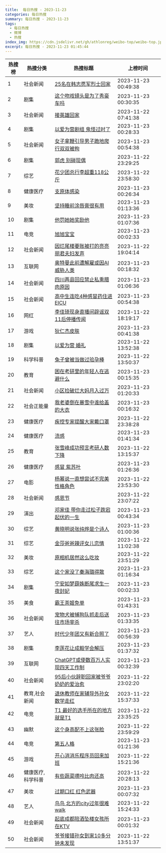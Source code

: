 ```yaml
---
title:  每日热搜 - 2023-11-23
categories: 每日热搜
summary: 每日热搜 - 2023-11-23
tags:
  - 每日热搜
  - 微博
  - 热搜
index_img: https://cdn.jsdelivr.net/gh/athlonreg/weibo-top/weibo-top.jpeg
excerpt: 每日热搜 - 2023-11-23 01:45:44
---
```


| 热搜榜 | 热搜分类 | 热搜标题 | 上榜时间 |
| --- | --- | --- | --- |
| 1 | 社会新闻 | [25名在韩志愿军烈士回家](https://s.weibo.com/weibo%3Fq%3D%252325%E5%90%8D%E5%9C%A8%E9%9F%A9%E5%BF%97%E6%84%BF%E5%86%9B%E7%83%88%E5%A3%AB%E5%9B%9E%E5%AE%B6%2523) | 2023-11-23 00:49:38 | 
| 2 | 剧集 | [这个吻戏镜头是为了秀豪车吗](https://s.weibo.com/weibo%3Fq%3D%2523%E8%BF%99%E4%B8%AA%E5%90%BB%E6%88%8F%E9%95%9C%E5%A4%B4%E6%98%AF%E4%B8%BA%E4%BA%86%E7%A7%80%E8%B1%AA%E8%BD%A6%E5%90%97%2523) | 2023-11-23 00:30:35 | 
| 3 | 社会新闻 | [接英雄回家](https://s.weibo.com/weibo%3Fq%3D%2523%E6%8E%A5%E8%8B%B1%E9%9B%84%E5%9B%9E%E5%AE%B6%2523) | 2023-11-22 07:41:38 | 
| 4 | 剧集 | [以爱为营剧组 鬼怪过时了](https://s.weibo.com/weibo%3Fq%3D%2523%E4%BB%A5%E7%88%B1%E4%B8%BA%E8%90%A5%E5%89%A7%E7%BB%84%20%E9%AC%BC%E6%80%AA%E8%BF%87%E6%97%B6%E4%BA%86%2523) | 2023-11-23 00:28:33 | 
| 5 | 社会新闻 | [女子拿鞭引导男子跪地爬行双双被拘](https://s.weibo.com/weibo%3Fq%3D%2523%E5%A5%B3%E5%AD%90%E6%8B%BF%E9%9E%AD%E5%BC%95%E5%AF%BC%E7%94%B7%E5%AD%90%E8%B7%AA%E5%9C%B0%E7%88%AC%E8%A1%8C%E5%8F%8C%E5%8F%8C%E8%A2%AB%E6%8B%98%2523) | 2023-11-23 00:54:38 | 
| 6 | 剧集 | [郭虎 别碰现偶](https://s.weibo.com/weibo%3Fq%3D%2523%E9%83%AD%E8%99%8E%20%E5%88%AB%E7%A2%B0%E7%8E%B0%E5%81%B6%2523) | 2023-11-22 23:29:25 | 
| 7 | 综艺 | [花少团总行李超重118公斤](https://s.weibo.com/weibo%3Fq%3D%2523%E8%8A%B1%E5%B0%91%E5%9B%A2%E6%80%BB%E8%A1%8C%E6%9D%8E%E8%B6%85%E9%87%8D118%E5%85%AC%E6%96%A4%2523) | 2023-11-22 23:58:30 | 
| 8 | 健康医疗 | [支原体感染](https://s.weibo.com/weibo%3Fq%3D%2523%E6%94%AF%E5%8E%9F%E4%BD%93%E6%84%9F%E6%9F%93%2523) | 2023-11-23 00:26:34 | 
| 9 | 美妆 | [坚持睡前涂唇膏很有用](https://s.weibo.com/weibo%3Fq%3D%2523%E5%9D%9A%E6%8C%81%E7%9D%A1%E5%89%8D%E6%B6%82%E5%94%87%E8%86%8F%E5%BE%88%E6%9C%89%E7%94%A8%2523) | 2023-11-23 01:13:36 | 
| 10 | 剧集 | [他罚她她奖励他](https://s.weibo.com/weibo%3Fq%3D%2523%E4%BB%96%E7%BD%9A%E5%A5%B9%E5%A5%B9%E5%A5%96%E5%8A%B1%E4%BB%96%2523) | 2023-11-23 01:07:36 | 
| 11 | 电竞 | [旭旭宝宝](https://s.weibo.com/weibo%3Fq%3D%2523%E6%97%AD%E6%97%AD%E5%AE%9D%E5%AE%9D%2523) | 2023-11-23 00:02:33 | 
| 12 | 社会新闻 | [因烂尾楼要账被打的亮亮丽君夫妇发声](https://s.weibo.com/weibo%3Fq%3D%2523%E5%9B%A0%E7%83%82%E5%B0%BE%E6%A5%BC%E8%A6%81%E8%B4%A6%E8%A2%AB%E6%89%93%E7%9A%84%E4%BA%AE%E4%BA%AE%E4%B8%BD%E5%90%9B%E5%A4%AB%E5%A6%87%E5%8F%91%E5%A3%B0%2523) | 2023-11-22 19:04:14 | 
| 13 | 互联网 | [奥特曼此前遭解雇或因AI威胁人类](https://s.weibo.com/weibo%3Fq%3D%2523%E5%A5%A5%E7%89%B9%E6%9B%BC%E6%AD%A4%E5%89%8D%E9%81%AD%E8%A7%A3%E9%9B%87%E6%88%96%E5%9B%A0AI%E5%A8%81%E8%83%81%E4%BA%BA%E7%B1%BB%2523) | 2023-11-23 00:18:32 | 
| 14 | 社会新闻 | [四川两县回应禁止私熏腊肉原因](https://s.weibo.com/weibo%3Fq%3D%2523%E5%9B%9B%E5%B7%9D%E4%B8%A4%E5%8E%BF%E5%9B%9E%E5%BA%94%E7%A6%81%E6%AD%A2%E7%A7%81%E7%86%8F%E8%85%8A%E8%82%89%E5%8E%9F%E5%9B%A0%2523) | 2023-11-23 01:06:36 | 
| 15 | 社会新闻 | [高中生连吃4种感冒药住进EICU](https://s.weibo.com/weibo%3Fq%3D%2523%E9%AB%98%E4%B8%AD%E7%94%9F%E8%BF%9E%E5%90%834%E7%A7%8D%E6%84%9F%E5%86%92%E8%8D%AF%E4%BD%8F%E8%BF%9BEICU%2523) | 2023-11-23 00:54:38 | 
| 16 | 网红 | [李佳琦现身直播间辟谣双11后停播传闻](https://s.weibo.com/weibo%3Fq%3D%2523%E6%9D%8E%E4%BD%B3%E7%90%A6%E7%8E%B0%E8%BA%AB%E7%9B%B4%E6%92%AD%E9%97%B4%E8%BE%9F%E8%B0%A3%E5%8F%8C11%E5%90%8E%E5%81%9C%E6%92%AD%E4%BC%A0%E9%97%BB%2523) | 2023-11-22 18:19:17 | 
| 17 | 游戏 | [狄仁杰皮肤](https://s.weibo.com/weibo%3Fq%3D%2523%E7%8B%84%E4%BB%81%E6%9D%B0%E7%9A%AE%E8%82%A4%2523) | 2023-11-23 00:41:38 | 
| 18 | 剧集 | [以爱为营 婚礼](https://s.weibo.com/weibo%3Fq%3D%2523%E4%BB%A5%E7%88%B1%E4%B8%BA%E8%90%A5%20%E5%A9%9A%E7%A4%BC%2523) | 2023-11-22 13:52:38 | 
| 19 | 科学科普 | [兔子曾被当做过验孕棒](https://s.weibo.com/weibo%3Fq%3D%2523%E5%85%94%E5%AD%90%E6%9B%BE%E8%A2%AB%E5%BD%93%E5%81%9A%E8%BF%87%E9%AA%8C%E5%AD%95%E6%A3%92%2523) | 2023-11-22 13:50:37 | 
| 20 | 教育 | [困在考研里的年轻人在逃避什么](https://s.weibo.com/weibo%3Fq%3D%2523%E5%9B%B0%E5%9C%A8%E8%80%83%E7%A0%94%E9%87%8C%E7%9A%84%E5%B9%B4%E8%BD%BB%E4%BA%BA%E5%9C%A8%E9%80%83%E9%81%BF%E4%BB%80%E4%B9%88%2523) | 2023-11-23 00:15:35 | 
| 21 | 社会新闻 | [小区捡破烂大妈月入过万](https://s.weibo.com/weibo%3Fq%3D%2523%E5%B0%8F%E5%8C%BA%E6%8D%A1%E7%A0%B4%E7%83%82%E5%A4%A7%E5%A6%88%E6%9C%88%E5%85%A5%E8%BF%87%E4%B8%87%2523) | 2023-11-23 01:20:33 | 
| 22 | 社会正能量 | [我老婆倒在暴雪中谁给盖的大衣](https://s.weibo.com/weibo%3Fq%3D%2523%E6%88%91%E8%80%81%E5%A9%86%E5%80%92%E5%9C%A8%E6%9A%B4%E9%9B%AA%E4%B8%AD%E8%B0%81%E7%BB%99%E7%9B%96%E7%9A%84%E5%A4%A7%E8%A1%A3%2523) | 2023-11-23 00:16:32 | 
| 23 | 健康医疗 | [疾控专家提醒大家戴口罩](https://s.weibo.com/weibo%3Fq%3D%2523%E7%96%BE%E6%8E%A7%E4%B8%93%E5%AE%B6%E6%8F%90%E9%86%92%E5%A4%A7%E5%AE%B6%E6%88%B4%E5%8F%A3%E7%BD%A9%2523) | 2023-11-22 23:38:28 | 
| 24 | 健康医疗 | [流感](https://s.weibo.com/weibo%3Fq%3D%2523%E6%B5%81%E6%84%9F%2523) | 2023-11-23 01:41:34 | 
| 25 | 教育 | [张雪峰成功预言考研人数下降](https://s.weibo.com/weibo%3Fq%3D%2523%E5%BC%A0%E9%9B%AA%E5%B3%B0%E6%88%90%E5%8A%9F%E9%A2%84%E8%A8%80%E8%80%83%E7%A0%94%E4%BA%BA%E6%95%B0%E4%B8%8B%E9%99%8D%2523) | 2023-11-22 13:15:37 | 
| 26 | 健康医疗 | [感冒 紫苏叶](https://s.weibo.com/weibo%3Fq%3D%2523%E6%84%9F%E5%86%92%20%E7%B4%AB%E8%8B%8F%E5%8F%B6%2523) | 2023-11-23 01:26:36 | 
| 27 | 电影 | [杨幂说一直想尝试不完美性格角色](https://s.weibo.com/weibo%3Fq%3D%2523%E6%9D%A8%E5%B9%82%E8%AF%B4%E4%B8%80%E7%9B%B4%E6%83%B3%E5%B0%9D%E8%AF%95%E4%B8%8D%E5%AE%8C%E7%BE%8E%E6%80%A7%E6%A0%BC%E8%A7%92%E8%89%B2%2523) | 2023-11-22 23:53:30 | 
| 28 | 社会新闻 | [感恩节](https://s.weibo.com/weibo%3Fq%3D%2523%E6%84%9F%E6%81%A9%E8%8A%82%2523) | 2023-11-22 23:07:22 | 
| 29 | 演出 | [邓家佳 带你走过松子跌宕起伏的一生](https://s.weibo.com/weibo%3Fq%3D%2523%E9%82%93%E5%AE%B6%E4%BD%B3%20%E5%B8%A6%E4%BD%A0%E8%B5%B0%E8%BF%87%E6%9D%BE%E5%AD%90%E8%B7%8C%E5%AE%95%E8%B5%B7%E4%BC%8F%E7%9A%84%E4%B8%80%E7%94%9F%2523) | 2023-11-23 00:43:34 | 
| 30 | 综艺 | [黄晓明说张纯烨是个诗人](https://s.weibo.com/weibo%3Fq%3D%2523%E9%BB%84%E6%99%93%E6%98%8E%E8%AF%B4%E5%BC%A0%E7%BA%AF%E7%83%A8%E6%98%AF%E4%B8%AA%E8%AF%97%E4%BA%BA%2523) | 2023-11-23 01:00:36 | 
| 31 | 综艺 | [金莎爸爸辣评女儿恋情](https://s.weibo.com/weibo%3Fq%3D%2523%E9%87%91%E8%8E%8E%E7%88%B8%E7%88%B8%E8%BE%A3%E8%AF%84%E5%A5%B3%E5%84%BF%E6%81%8B%E6%83%85%2523) | 2023-11-22 11:02:38 | 
| 32 | 美妆 | [原相机居然这么吃妆](https://s.weibo.com/weibo%3Fq%3D%2523%E5%8E%9F%E7%9B%B8%E6%9C%BA%E5%B1%85%E7%84%B6%E8%BF%99%E4%B9%88%E5%90%83%E5%A6%86%2523) | 2023-11-22 23:51:29 | 
| 33 | 综艺 | [这个家没了秦海璐得散](https://s.weibo.com/weibo%3Fq%3D%2523%E8%BF%99%E4%B8%AA%E5%AE%B6%E6%B2%A1%E4%BA%86%E7%A7%A6%E6%B5%B7%E7%92%90%E5%BE%97%E6%95%A3%2523) | 2023-11-23 01:16:34 | 
| 34 | 剧集 | [宁安如梦薛姝断尾求生一夜封妃](https://s.weibo.com/weibo%3Fq%3D%2523%E5%AE%81%E5%AE%89%E5%A6%82%E6%A2%A6%E8%96%9B%E5%A7%9D%E6%96%AD%E5%B0%BE%E6%B1%82%E7%94%9F%E4%B8%80%E5%A4%9C%E5%B0%81%E5%A6%83%2523) | 2023-11-23 00:02:33 | 
| 35 | 美食 | [霸王茶姬免单](https://s.weibo.com/weibo%3Fq%3D%2523%E9%9C%B8%E7%8E%8B%E8%8C%B6%E5%A7%AC%E5%85%8D%E5%8D%95%2523) | 2023-11-23 01:43:31 | 
| 36 | 社会新闻 | [宠物犬被捕狗队抓走后送往市场宰杀](https://s.weibo.com/weibo%3Fq%3D%2523%E5%AE%A0%E7%89%A9%E7%8A%AC%E8%A2%AB%E6%8D%95%E7%8B%97%E9%98%9F%E6%8A%93%E8%B5%B0%E5%90%8E%E9%80%81%E5%BE%80%E5%B8%82%E5%9C%BA%E5%AE%B0%E6%9D%80%2523) | 2023-11-23 01:33:35 | 
| 37 | 艺人 | [时代少年团又有新合照了](https://s.weibo.com/weibo%3Fq%3D%2523%E6%97%B6%E4%BB%A3%E5%B0%91%E5%B9%B4%E5%9B%A2%E5%8F%88%E6%9C%89%E6%96%B0%E5%90%88%E7%85%A7%E4%BA%86%2523) | 2023-11-23 00:56:39 | 
| 38 | 剧集 | [李莲花让成毅学会解压](https://s.weibo.com/weibo%3Fq%3D%2523%E6%9D%8E%E8%8E%B2%E8%8A%B1%E8%AE%A9%E6%88%90%E6%AF%85%E5%AD%A6%E4%BC%9A%E8%A7%A3%E5%8E%8B%2523) | 2023-11-23 01:37:32 | 
| 39 | 互联网 | [ChatGPT或使数百万人实现四天工作制](https://s.weibo.com/weibo%3Fq%3D%2523ChatGPT%E6%88%96%E4%BD%BF%E6%95%B0%E7%99%BE%E4%B8%87%E4%BA%BA%E5%AE%9E%E7%8E%B0%E5%9B%9B%E5%A4%A9%E5%B7%A5%E4%BD%9C%E5%88%B6%2523) | 2023-11-23 00:32:39 | 
| 40 | 社会新闻 | [95后小伙辞职回家被爷爷奶奶的爱治愈](https://s.weibo.com/weibo%3Fq%3D%252395%E5%90%8E%E5%B0%8F%E4%BC%99%E8%BE%9E%E8%81%8C%E5%9B%9E%E5%AE%B6%E8%A2%AB%E7%88%B7%E7%88%B7%E5%A5%B6%E5%A5%B6%E7%9A%84%E7%88%B1%E6%B2%BB%E6%84%88%2523) | 2023-11-22 23:02:20 | 
| 41 | 教育,社会新闻 | [退休教师在家辅导外孙女数学走红](https://s.weibo.com/weibo%3Fq%3D%2523%E9%80%80%E4%BC%91%E6%95%99%E5%B8%88%E5%9C%A8%E5%AE%B6%E8%BE%85%E5%AF%BC%E5%A4%96%E5%AD%99%E5%A5%B3%E6%95%B0%E5%AD%A6%E8%B5%B0%E7%BA%A2%2523) | 2023-11-22 15:37:33 | 
| 42 | 电竞 | [T1 最好的选手所在的地方就是T1](https://s.weibo.com/weibo%3Fq%3D%2523T1%20%E6%9C%80%E5%A5%BD%E7%9A%84%E9%80%89%E6%89%8B%E6%89%80%E5%9C%A8%E7%9A%84%E5%9C%B0%E6%96%B9%E5%B0%B1%E6%98%AFT1%2523) | 2023-11-22 23:35:25 | 
| 43 | 幽默 | [这个身高配不上这张脸](https://s.weibo.com/weibo%3Fq%3D%2523%E8%BF%99%E4%B8%AA%E8%BA%AB%E9%AB%98%E9%85%8D%E4%B8%8D%E4%B8%8A%E8%BF%99%E5%BC%A0%E8%84%B8%2523) | 2023-11-22 23:59:29 | 
| 44 | 电竞 | [第五人格](https://s.weibo.com/weibo%3Fq%3D%2523%E7%AC%AC%E4%BA%94%E4%BA%BA%E6%A0%BC%2523) | 2023-11-23 01:21:36 | 
| 45 | 游戏 | [开心消消乐程序员回来加班](https://s.weibo.com/weibo%3Fq%3D%2523%E5%BC%80%E5%BF%83%E6%B6%88%E6%B6%88%E4%B9%90%E7%A8%8B%E5%BA%8F%E5%91%98%E5%9B%9E%E6%9D%A5%E5%8A%A0%E7%8F%AD%2523) | 2023-11-22 15:21:36 | 
| 46 | 健康医疗,科学科普 | [有些蔬菜嘌呤比肉还高](https://s.weibo.com/weibo%3Fq%3D%2523%E6%9C%89%E4%BA%9B%E8%94%AC%E8%8F%9C%E5%98%8C%E5%91%A4%E6%AF%94%E8%82%89%E8%BF%98%E9%AB%98%2523) | 2023-11-22 20:28:13 | 
| 47 | 美妆 | [过期口红 红色武器](https://s.weibo.com/weibo%3Fq%3D%2523%E8%BF%87%E6%9C%9F%E5%8F%A3%E7%BA%A2%20%E7%BA%A2%E8%89%B2%E6%AD%A6%E5%99%A8%2523) | 2023-11-23 00:07:32 | 
| 48 | 艺人 | [鸟鸟 北方的city过年很难walk](https://s.weibo.com/weibo%3Fq%3D%2523%E9%B8%9F%E9%B8%9F%20%E5%8C%97%E6%96%B9%E7%9A%84city%E8%BF%87%E5%B9%B4%E5%BE%88%E9%9A%BEwalk%2523) | 2023-11-22 15:24:33 | 
| 49 | 社会新闻 | [起底成都陪酒坠楼女孩所在KTV](https://s.weibo.com/weibo%3Fq%3D%2523%E8%B5%B7%E5%BA%95%E6%88%90%E9%83%BD%E9%99%AA%E9%85%92%E5%9D%A0%E6%A5%BC%E5%A5%B3%E5%AD%A9%E6%89%80%E5%9C%A8KTV%2523) | 2023-11-23 00:01:32 | 
| 50 | 社会新闻 | [爷爷接错孙女到家10多分钟未发现](https://s.weibo.com/weibo%3Fq%3D%2523%E7%88%B7%E7%88%B7%E6%8E%A5%E9%94%99%E5%AD%99%E5%A5%B3%E5%88%B0%E5%AE%B610%E5%A4%9A%E5%88%86%E9%92%9F%E6%9C%AA%E5%8F%91%E7%8E%B0%2523) | 2023-11-22 13:51:37 | 
